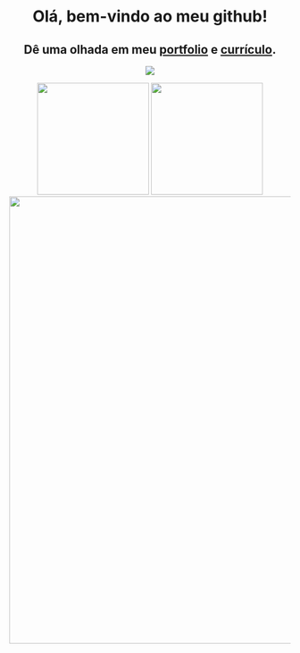 <div align="center">
  <h1>Olá, bem-vindo ao meu github!</h1>
</div>

<div align="center">
  <h2>Dê uma olhada em meu <a target="_blank" href="https://portfolio-pessoal-rafael-nunes-silva.vercel.app">portfolio</a> e <a href="https://drive.google.com/uc?export=download&id=12TbZwxF8u4wlsohs1kDf4cI7mJh1X3PE">currículo<a/>.</h1>
</div>

<p align="center">
  <a href="https://skillicons.dev">
    <img src="https://skillicons.dev/icons?i=git,github,visualstudio,c,cpp,cs,vscode,html,css,js,nodejs,angular,react,express,ts,py,flask,vercel" />
  </a>
</p>

<div align="center">
  <a href="https://github.com/Rafael-Nunes-Silva"></a>
  <img height="200em" src="https://github-readme-stats.vercel.app/api?username=Rafael-Nunes-Silva&show_icons=true&include_all_commits=true&count_private=true&title_color=00EE00&text_color=EEEEEE&icon_color=0000EE&border_color=151515&bg_color=151515">
  <img height="200em" src="https://github-readme-stats.vercel.app/api/top-langs/?username=Rafael-Nunes-Silva&layout=compact&langs_count=20&title_color=00EE00&text_color=EEEEEE&icon_color=0000EE&border_color=151515&bg_color=151515">
  <!--<img width="800px" src="https://github-readme-activity-graph.cyclic.app/graph?username=Rafael-Nunes-Silva&bg_color=151515&color=EEEEEE&line=0000EE&point=00EE00&area=true&area_color=0000EE&hide_border=true"/>-->
  <img width="800px" src="https://github-readme-streak-stats.herokuapp.com?user=Rafael-Nunes-Silva&theme=dark&date_format=j%20M%5B%20Y%5D&card_width=800&border=151515&stroke=00EE00&fire=EE0000&background=90%2C151515%2C0000FF">
</div>
